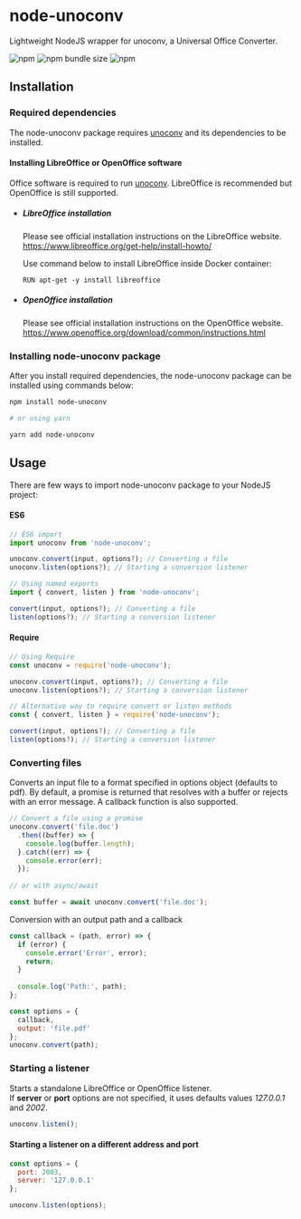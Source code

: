 # node-unoconv
Lightweight NodeJS wrapper for unoconv, a Universal Office Converter.

![npm](https://img.shields.io/npm/v/node-unoconv)
![npm bundle size](https://img.shields.io/bundlephobia/minzip/node-unoconv)
![npm](https://img.shields.io/npm/dm/node-unoconv)

## Installation

### Required dependencies

The node-unoconv package requires [unoconv](https://github.com/unoconv/unoconv) and its dependencies to be installed. 

#### Installing LibreOffice or OpenOffice software

Office software is required to run [unoconv](https://github.com/unoconv/unoconv). LibreOffice is recommended but OpenOffice is still supported.

- ##### LibreOffice installation

  Please see official installation instructions on the LibreOffice website.  
  https://www.libreoffice.org/get-help/install-howto/

  Use command below to install LibreOffice inside Docker container:
  ```
  RUN apt-get -y install libreoffice
  ```
  
- ##### OpenOffice installation

  Please see official installation instructions on the OpenOffice website.  
  https://www.openoffice.org/download/common/instructions.html

### Installing node-unoconv package

After you install required dependencies, the node-unoconv package can be installed using commands below:
```bash
npm install node-unoconv

# or using yarn

yarn add node-unoconv
```

## Usage

There are few ways to import node-unoconv package to your NodeJS project:

#### ES6
```js
// ES6 import
import unoconv from 'node-unoconv';

unoconv.convert(input, options?); // Converting a file
unoconv.listen(options?); // Starting a conversion listener
```
```js
// Using named exports
import { convert, listen } from 'node-unoconv';

convert(input, options?); // Converting a file
listen(options?); // Starting a conversion listener
```

#### Require
```js
// Using Require
const unoconv = require('node-unoconv');

unoconv.convert(input, options?); // Converting a file
unoconv.listen(options?); // Starting a conversion listener
```
```js
// Alternative way to require convert or listen methods
const { convert, listen } = require('node-unoconv');

convert(input, options?); // Converting a file
listen(options?); // Starting a conversion listener
```

### Converting files

Converts an input file to a format specified in options object (defaults to pdf). By default, a promise is returned that resolves with a buffer or rejects with an error message. A callback function is also supported.  
  
```javascript
// Convert a file using a promise
unoconv.convert('file.doc')
  .then((buffer) => {
    console.log(buffer.length);
  }.catch((err) => {
    console.error(err);
  });
  
// or with async/await

const buffer = await unoconv.convert('file.doc');
```

Conversion with an output path and a callback
```javascript
const callback = (path, error) => {
  if (error) {
    console.error('Error', error);
    return;
  }
  
  console.log('Path:', path);
};

const options = {
  callback,
  output: 'file.pdf'
};
unoconv.convert(path);
```

### Starting a listener

Starts a standalone LibreOffice or OpenOffice listener.  
If **server** or **port** options are not specified, it uses defaults values *127.0.0.1* and *2002*.

```javascript
unoconv.listen();
```  

#### Starting a listener on a different address and port
```javascript
const options = {
  port: 2003,
  server: '127.0.0.1'
};

unoconv.listen(options);
```
